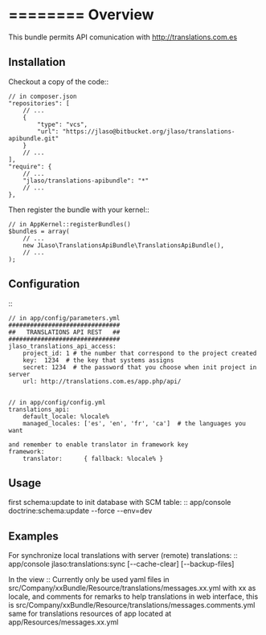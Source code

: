 ========
Overview
========

This bundle permits API comunication with http://translations.com.es

Installation
------------
Checkout a copy of the code::

    // in composer.json
    "repositories": [
        // ...
        {
            "type": "vcs",
            "url": "https://jlaso@bitbucket.org/jlaso/translations-apibundle.git"
        }
        // ...
    ],
    "require": {
        // ...
        "jlaso/translations-apibundle": "*"
        // ...
    },


Then register the bundle with your kernel::

    // in AppKernel::registerBundles()
    $bundles = array(
        // ...
        new JLaso\TranslationsApiBundle\TranslationsApiBundle(),
        // ...
    );


Configuration
-------------
::


    // in app/config/parameters.yml
    ###############################
    ##   TRANSLATIONS API REST   ##
    ###############################
    jlaso_translations_api_access:
        project_id: 1 # the number that correspond to the project created
        key:  1234  # the key that systems assigns
        secret: 1234  # the password that you choose when init project in server
        url: http://translations.com.es/app.php/api/


    // in app/config/config.yml
    translations_api:
        default_locale: %locale%
        managed_locales: ['es', 'en', 'fr', 'ca']  # the languages you want

    and remember to enable translator in framework key
    framework:
        translator:      { fallback: %locale% }


Usage
-----
first schema:update to init database with SCM table:
::
    app/console doctrine:schema:update --force --env=dev


Examples
--------
For synchronize local translations with server (remote) translations:
::
    app/console jlaso:translations:sync [--cache-clear] [--backup-files]

In the view
::
    Currently only be used yaml files in src/Company/xxBundle/Resource/translations/messages.xx.yml
    with xx as locale, and comments for remarks to help translations in web interface,
    this is src/Company/xxBundle/Resource/translations/messages.comments.yml
    same for translations resources of app located at app/Resources/messages.xx.yml


